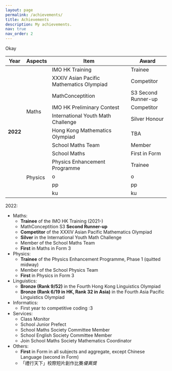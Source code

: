 ```yaml
---
layout: page
permalink: /achievements/
title: Achievements
description: My achievements.
nav: true
nav_order: 2
---
```


Okay

<table class="table table-hover table-sm">

<colgroup>
<col style="width:7.5%">
<col style="width:12.5%">
<col style="width:55%">
<col style="width:25%">
</colgroup>

<thead>
<tr>
<th scope="col">Year</th>
<th scope="col">Aspects</th>
<th scope="col">Item</th>
<th scope="col">Award</th>
</tr>
</thead>

<tbody>

<tr>
<th class="font-weight-bold" scope="row" rowspan="12">2022</th>
<td rowspan="8">Maths</td>
<td>IMO HK Training</td>
<td>Trainee</td>
</tr>

<tr>
<td>XXXIV Asian Pacific Mathematics Olympiad</td>
<td>Competitor</td>
</tr>

<tr>
<td>MathConceptition</td>
<td>S3 Second Runner-up</td>
</tr>

<tr>
<td>IMO HK Preliminary Contest</td>
<td>Competitor</td>
</tr>

<tr>
<td>International Youth Math Challenge</td>
<td>Silver Honour</td>
</tr>

<tr>
<td>Hong Kong Mathematics Olympiad</td>
<td>TBA</td>
</tr>

<tr>
<td>School Maths Team</td>
<td>Member</td>
</tr>

<tr>
<td>School Maths</td>
<td>First in Form</td>
</tr>

<tr>
<td rowspan="4">Physics</td>
<td>Physics Enhancement Programme</td>
<td>Trainee</td>
</tr>

<tr>
<td>o</td>
<td>o</td>
</tr>

<tr>
<td>pp</td>
<td>pp</td>
</tr>

<tr>
<td>ku</td>
<td>ku</td>
</tr>

</tbody>

</table>

2022:
* Maths:
  * **Trainee** of the IMO HK Training (2021-)
  * MathConceptition S3 **Second Runner-up**
  * **Competitor** of the XXXIV Asian Pacific Mathematics Olympiad
  * **Silver** in the International Youth Math Challenge
  * Member of the School Maths Team
  * **First** in Maths in Form 3
* Physics:
  * **Trainee** of the Physics Enhancement Programme, Phase 1 (quitted midway)
  * Member of the School Physics Team
  * **First** in Physics in Form 3
* Linguistics:
  * **Bronze (Rank 9/52)** in the Fourth Hong Kong Linguistics Olympiad
  * **Bronze (Rank 6/19 in HK, Rank 32 in Asia)** in the Fourth Asia Pacific Linguistics Olympiad
* Informatics:
  * First year to competitive coding :3
* Services:
  * Class Monitor
  * School Junior Prefect
  * School Maths Society Committee Member
  * School English Society Committee Member
  * Join School Maths Society Mathematics Coordinator
* Others:
  * **First** in Form in all subjects and aggregate, except Chinese Language (second in Form)
  * 「禮行天下」校際短片創作比賽*優異獎*
